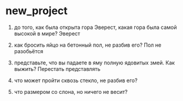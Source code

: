 # new_project
1) до того, как была открыта гора Эверест, какая гора была самой высокой в мире?
Эверест
2) как бросить яйцо на бетонный пол, не разбив его?
Пол не разобьётся
3) представьте, что вы падаете в яму полную ядовитых змей. Как выжить?
Перестать представлять
4) что может пройти сквозь стекло, не разбив его?

5) что размером со слона, но ничего не весит?
